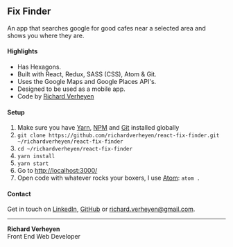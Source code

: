 ## Fix Finder
An app that searches google for good cafes near a selected area and shows you where they are.

#### Highlights
* Has Hexagons.
* Built with React, Redux, SASS (CSS), Atom & Git.
* Uses the Google Maps and Google Places API's.
* Designed to be used as a mobile app.
* Code by [Richard Verheyen](https://github.com/richardverheyen)

#### Setup
1. Make sure you have [Yarn](https://yarnpkg.com/en/), [NPM](https://nodejs.org/en/download/) and [Git](https://git-scm.com/book/en/v2/Getting-Started-Installing-Git) installed globally
2. `git clone https://github.com/richardverheyen/react-fix-finder.git ~/richardverheyen/react-fix-finder`
3. `cd ~/richardverheyen/react-fix-finder`
4. `yarn install`
5. `yarn start`
5. Go to [http://localhost:3000/](http://localhost:3000/)
6. Open code with whatever rocks your boxers, I use [Atom](https://atom.io/): `atom .`

#### Contact
Get in touch on [LinkedIn](https://www.linkedin.com/in/richard-verheyen-3bb050108/), [GitHub](https://github.com/richardverheyen) or <a href="mailto:richard.verheyen@gmail.com" target="_blank">richard.verheyen@gmail.com</a>.

--------------

**Richard Verheyen**  
Front End Web Developer
